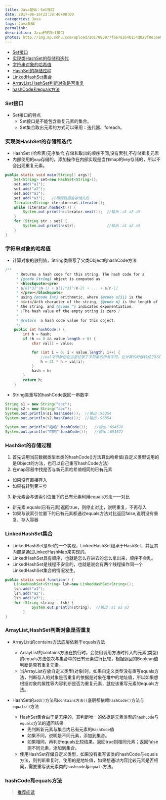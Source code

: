 ```yaml
---
title: Java基础：Set接口
date: 2017-06-16T23:39:46+08:00
categories: Java
tags: Java基础
permalink:
description: Java种的Set接口
photos: http://img.mp.sohu.com/upload/20170809/7f6678264b154d028f0e36e9159c8e9a.png
---
```

<!-- TOC -->

- [Set接口](#set接口)
- [实现类HashSet的存储和迭代](#实现类hashset的存储和迭代)
- [字符串对象的哈希值](#字符串对象的哈希值)
- [HashSet的存储过程](#hashset的存储过程)
- [LinkedHashSet集合](#linkedhashset集合)
- [ArrayList,HashSet判断对象是否重复](#arraylisthashset判断对象是否重复)
- [hashCode和equals方法](#hashcode和equals方法)

<!-- /TOC -->
### Set接口
- Set接口的特点
    - Set接口是不能包含重复元素的集合。
    - Set集合取出元素的方式可以采用：迭代器、foreach。

### 实现类HashSet的存储和迭代
- HashSet (哈希表)无序集合,存储和取出的顺序不同,没有索引,不存储重复元素
- 内部使用的`map`存储的，添加操作在内部实现是当作map的key存储的，所以不会出现重复元素。 
<!--more-->
```java
public static void main(String[] args){
	Set<String> set=new HashSet<String>();
	set.add("a1");
	set.add("a2");
	set.add("a3");
	set.add("a3");   //相同数据会存储失败
	Iterator<String> iterator=set.iterator();
	while (iterator.hasNext()) {
		System.out.println(iterator.next());  //输出：a1 a2 a3
	}
    for (String str : set) {
		System.out.println(str);              //输出：a1 a2 a3
	}
}
```


### 字符串对象的哈希值
- 计算对象的散列值，String类重写了父类Object的hashCode方法
```java
/**
     * Returns a hash code for this string. The hash code for a
     * {@code String} object is computed as
     * <blockquote><pre>
     * s[0]*31^(n-1) + s[1]*31^(n-2) + ... + s[n-1]
     * </pre></blockquote>
     * using {@code int} arithmetic, where {@code s[i]} is the
     * <i>i</i>th character of the string, {@code n} is the length of
     * the string, and {@code ^} indicates exponentiation.
     * (The hash value of the empty string is zero.)
     *
     * @return  a hash code value for this object.
     */
    public int hashCode() {
        int h = hash;
        if (h == 0 && value.length > 0) {
            char val[] = value;

            for (int i = 0; i < value.length; i++) {
                //val字节数组在这里记录了字符串的所有字符，在计算的时候转成了ASCII码参与运算。
                h = 31 * h + val[i];  
            }
            hash = h;
        }
        return h;
    }
```
- String类重写的hashCode返回一串数字
```java
String s1 = new String("abc");
String s2 = new String("abc");
System.out.println(s1.hashCode());  //输出：96354
System.out.println(s2.hashCode());  //输出：96354
        
System.out.println("哈哈".hashCode());   //输出：694528
System.out.println("呵呵".hashCode());   //输出：691872
```


### HashSet的存储过程
1. 首先调用当前数据类型本类的hashCode()方法算出哈希值(自定义类型调用的是Object的方法，也可以自己重写hashCode方法)
2. 在map容器中找是否与新元素哈希值相同的已有元素
  - 如果没有直接存入
  - 如果有转到第三步
3. 新元素会与该索引位置下的已有元素利用equals方法一一对比
  - 新元素.equals(已有元素)返回true，则停止对比，说明重复，不再存入
  - 如果与该索引位置下的已有元素都通过equals方法对比返回false,说明没有重复，存入容器


### LinkedHashSet集合
- LinkedHashSet是Set的一个实现，LinkedHashSet继承于HashSet，并且其内部是通过LinkedHashMap来实现的。
- LinkedHashSet具有顺序，也就是怎么存进去的怎么拿出来，顺序不会乱。
- LinkedHashSet是线程不安全的，也就是说会有两个线程操作同一个LinkedHashSet集合的情况发生。
```Java
public static void function() {
    LinkedHashSet<String> lsh=new LinkedHashSet<String>();
    lsh.add("a1");
    lsh.add("a2");
    lsh.add("a3");
    for (String string : lsh) {
			System.out.println(string);  //输出：a1 a2 a3
		}
}
```

### ArrayList,HashSet判断对象是否重复
- ArrayList的contains方法底层依赖于equals方法
    - ArrayList的contains方法在执行时，会使用调用方法时传入的元素(类型)的equals方法依次与集合中的已有元素进行比较，根据返回的Boolean值判断是否有重复元素。
    - 当ArrayList存放自定义类型(对象)时，如果自定义类型没有重写equals方法，判断存入的对象是否重复的依据是对象在堆中的地址值，所以如果想根据对象的属性等内容判断是否为重复元素，就应该重写元素的equals方法。


- HashSet的`add()`方法和`contains方法()`底层都依赖`hashCode()`方法与`equals()`方法
    - HashSet集合由于是无序的，其判断唯一的依据是元素类型的`hashCode`与`equals`方法的返回结果:
        - 先判断新元素与集合内已有元素的`HashCode`值
        - 如果不同，说明是不同元素，添加到集合。
        - 如果相同，再判断equals比较结果。返回true则相同元素；返回false则不同元素，添加到集合。
    - 使用HashSet存储自定义类型，如果没有重写该类的hashCode与equals方法，则判断重复时，使用的是地址值，如果想通过内容比较元素是否相同，需要重写该元素类的`hashcode`与`equals`方法。


### hashCode和equals方法
> [推荐阅读](http://www.cnblogs.com/Qian123/p/5703507.html)